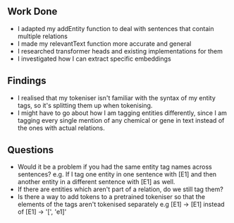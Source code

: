 ## Work Done
* I adapted my addEntity function to deal with sentences that contain multiple relations
* I made my relevantText function more accurate and general
* I researched transformer heads and existing implementations for them
* I investigated how I can extract specific embeddings

## Findings
* I realised that my tokeniser isn't familiar with the syntax of my entity tags, so it's splitting them up when tokenising.
* I might have to go about how I am tagging entities differently, since I am tagging every single mention of any chemical or gene in text instead of the ones with actual relations.

## Questions
* Would it be a problem if you had the same entity tag names across sentences? e.g. If I tag one entity in one sentence with [E1] and then another entity in a different sentence with [E1] as well.
* If there are entities which aren't part of a relation, do we still tag them?
* Is there a way to add tokens to a pretrained tokeniser so that the elements of the tags aren't tokenised separately e.g [E1] -> [E1] instead of [E1] -> '[', 'e1]'